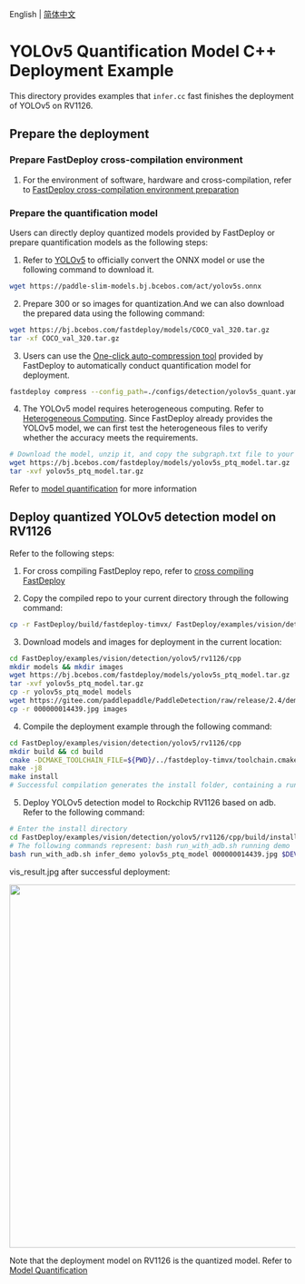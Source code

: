 English | [简体中文](README_CN.md)
# YOLOv5 Quantification Model C++ Deployment Example

This directory provides examples that `infer.cc` fast finishes the deployment of YOLOv5 on RV1126.

## Prepare the deployment
### Prepare FastDeploy cross-compilation environment
1. For the environment of software, hardware and cross-compilation, refer to [FastDeploy cross-compilation environment preparation](../../../../../../docs/cn/build_and_install/rv1126.md#交叉编译环境搭建)  

### Prepare the quantification model
Users can directly deploy quantized models provided by FastDeploy or prepare quantification models as the following steps:
1. Refer to [YOLOv5](https://github.com/ultralytics/yolov5/releases/tag/v6.1) to officially convert the ONNX model or use the following command to download it.
```bash
wget https://paddle-slim-models.bj.bcebos.com/act/yolov5s.onnx
```
2. Prepare 300 or so images for quantization.And we can also download the prepared data using the following command:
```bash
wget https://bj.bcebos.com/fastdeploy/models/COCO_val_320.tar.gz
tar -xf COCO_val_320.tar.gz
```
3. Users can use the [ One-click auto-compression tool](../../../../../../tools/common_tools/auto_compression/) provided by FastDeploy to automatically conduct quantification model for deployment.
```bash
fastdeploy compress --config_path=./configs/detection/yolov5s_quant.yaml --method='PTQ' --save_dir='./yolov5s_ptq_model_new/'
```
4. The YOLOv5 model requires heterogeneous computing. Refer to [Heterogeneous Computing](./../../../../../../docs/cn/faq/heterogeneous_computing_on_timvx_npu.md).  Since FastDeploy already provides the YOLOv5 model, we can first test the heterogeneous files to verify whether the accuracy meets the requirements.
```bash
# Download the model, unzip it, and copy the subgraph.txt file to your newly quantized model directory
wget https://bj.bcebos.com/fastdeploy/models/yolov5s_ptq_model.tar.gz
tar -xvf yolov5s_ptq_model.tar.gz
```

Refer to [model quantification](../../quantize/README.md) for more information

## Deploy quantized YOLOv5 detection model on RV1126
Refer to the following steps:
1. For cross compiling FastDeploy repo, refer to [cross compiling FastDeploy](../../../../../../docs/cn/build_and_install/rv1126.md#基于-paddlelite-的-fastdeploy-交叉编译库编译)

2. Copy the compiled repo to your current directory through the following command:
```bash
cp -r FastDeploy/build/fastdeploy-timvx/ FastDeploy/examples/vision/detection/yolov5/rv1126/cpp
```

3. Download models and images for deployment in the current location:
```bash
cd FastDeploy/examples/vision/detection/yolov5/rv1126/cpp
mkdir models && mkdir images
wget https://bj.bcebos.com/fastdeploy/models/yolov5s_ptq_model.tar.gz
tar -xvf yolov5s_ptq_model.tar.gz
cp -r yolov5s_ptq_model models
wget https://gitee.com/paddlepaddle/PaddleDetection/raw/release/2.4/demo/000000014439.jpg
cp -r 000000014439.jpg images
```

4. Compile the deployment example through the following command:
```bash
cd FastDeploy/examples/vision/detection/yolov5/rv1126/cpp
mkdir build && cd build
cmake -DCMAKE_TOOLCHAIN_FILE=${PWD}/../fastdeploy-timvx/toolchain.cmake -DFASTDEPLOY_INSTALL_DIR=${PWD}/../fastdeploy-timvx -DTARGET_ABI=armhf ..
make -j8
make install
# Successful compilation generates the install folder, containing a running demo and repo required for deployment
```

5. Deploy YOLOv5 detection model to Rockchip RV1126 based on adb. Refer to the following command:
```bash
# Enter the install directory
cd FastDeploy/examples/vision/detection/yolov5/rv1126/cpp/build/install/
# The following commands represent: bash run_with_adb.sh running demo  model path  image path   DEVICE_ID
bash run_with_adb.sh infer_demo yolov5s_ptq_model 000000014439.jpg $DEVICE_ID
```

vis_result.jpg after successful deployment:

<img width="640" src="https://user-images.githubusercontent.com/30516196/203706969-dd58493c-6635-4ee7-9421-41c2e0c9524b.png">

Note that the deployment model on RV1126 is the quantized model. Refer to [Model Quantification](../../../../../../docs/cn/quantize.md)

